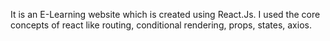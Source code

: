 It is an E-Learning website which is created using React.Js. I used the core concepts of react like routing, conditional rendering, props, states, axios.
